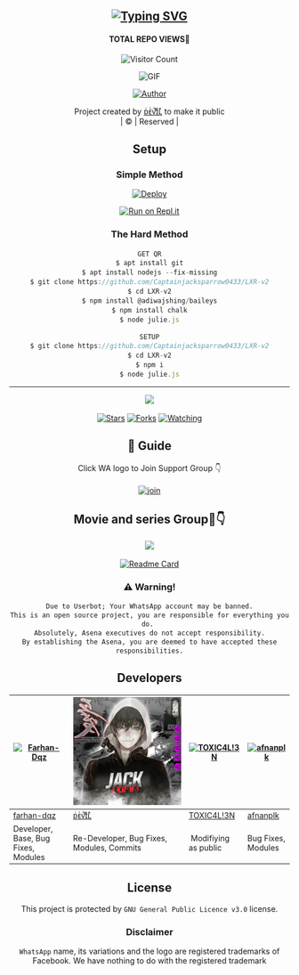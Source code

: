 <div align="center">

## [![Typing SVG](https://readme-typing-svg.herokuapp.com?font=Lemon+milk&color=FFFFFF&lines=Welcome+to+JACKI-SER+WA+Bot+repo;Created+by+Devil;This+is+a+Bgm+stickerbot;With+more+features)](https://git.io/typing-svg)
#### TOTAL REPO VIEWS📍
![Visitor Count](https://profile-counter.glitch.me/Captainjacksparrow0433/count.svg)



 </a>
</p>
<div align="center">
  <p align="center">
<img src="https://telegra.ph/file/ce038342b49656b7cef44.jpg" alt="GIF" width="300" height="250"/>
</p>
  <p align="center">
<a href="https://github.com/captainjacksparrow0433"><img title="Author" src="https://img.shields.io/badge/Author-Devil-cyberchekuthan/Amalser_v2?color=blue&style=for-the-badge&logo=whatsapp"></a>
</p>
</div>
<p align="center">
Project created by <a href="https://github.com/Captainjacksparrow0433">ᴅͥᴇͭᴠᷤɪᷟʟͤ</a> to make it public
    <br>
       | © |
        Reserved |
    <br> 
</p>

## Setup
<div align="center"> 


  ### Simple Method
  
[![Deploy](https://www.herokucdn.com/deploy/button.svg)](https://heroku.com/deploy?template=https://github.com/Mr-Negative1/JACKI-SER) 
  
[![Run on Repl.it](https://repl.it/badge/github/quiec/whatsAlfa)](https://replit.com/@Captainjackspar/Jacki-QR)
  
### The Hard Method
```js
GET QR
$ apt install git
$ apt install nodejs --fix-missing
$ git clone https://github.com/Captainjacksparrow0433/LXR-v2
$ cd LXR-v2
$ npm install @adiwajshing/baileys
$ npm install chalk
$ node julie.js
```
      
```js
SETUP
$ git clone https://github.com/Captainjacksparrow0433/LXR-v2
$ cd LXR-v2
$ npm i
$ node julie.js
```

----

  <p align="center">
  <a href="httsp://github.com/farhan-dqz/JulieMwol">
    
<a href="https://github.com/farhan-dqz/followers">
<img src="https://img.shields.io/github/repo-size/farhan-dqz/Julie-Mwol?color=green&label=Repo%20total%20size&style=plastic">
<p align="center">
<a href="https://github.com/farhan-dqz/followers"
<img title="Followers" src="https://img.shields.io/github/followers/farhan-dqz?color=blue&style=flat-square"></a>
<a href="https://github.com/farhan-dqz/JulieMwol/stargazers/"><img title="Stars" src="https://img.shields.io/github/stars/farhan-dqz/JulieMwol?color=blue&style=flat-square"></a>
<a href="https://github.com/farhan-dqz/JulieMwol/network/members"><img title="Forks" src="https://img.shields.io/github/forks/farhan-dqz/JulieMwol?color=blue&style=flat-square"></a>
<a href="https://github.com/farhan-dqz/JulieMwol/watchers"><img title="Watching" src="https://img.shields.io/github/watchers/farhan-dqz/JulieMwol?label=Watchers&color=blue&style=flat-square"></a>
</p>

## 📢 Guide
Click WA logo to Join Support Group 👇
    <br>
<br>
  [![join](https://github.com/Alien-alfa/PublicBot/blob/main/wlogo.svg.png)](https://chat.whatsapp.com/LeSrj5jGdRaLaI0CFYc1GV)
  <div align="center">

## Movie and series Group🔗👇

  <a href="https://t.me/filmboxcommunity"><img src="https://img.shields.io/badge/Telegram-Click%20here%20to%20join-blue.svg?logo=telegram"></a>

  
  [![Readme Card](https://github-readme-stats.vercel.app/api/pin/?username=CaptainJacksparrow0433&repo=LXR-v2&theme=nightowl)](https://github.com/Captainjacksparrow0433/LXR-v2)
  </div>
   
### ⚠️ Warning! 
```
Due to Userbot; Your WhatsApp account may be banned.
This is an open source project, you are responsible for everything you do. 
Absolutely, Asena executives do not accept responsibility.
By establishing the Asena, you are deemed to have accepted these responsibilities.
```

## Developers
  <div align="center">
    
  [![Farhan-Dqz](https://github.com/farhan-dqz.png?size=100)](https://github.com/farhan-dqz) | [![AMALSER](https://github.com/Captainjacksparrow0433/LXR-v2/blob/master/photo/amalser.png)](https://github.com/Captainjacksparrow0433) |  [![TOXIC4L!3N](https://github.com/Alien-alfa.png?size=100)](https://github.com/AI-VIKI) | [![afnanplk](https://github.com/afnanplk.png?size=100)](https://github.com/afnanplk) 
----|----|----|----
[farhan-dqz](https://github.com/farhan-dqz) | [ᴅͥᴇͭᴠᷤɪᷟʟͤ](https://github.com/Captainjacksparrow0433) | [TOXIC4L!3N](https://github.com/AI-VIKI) | [afnanplk](https://github.com/afnanplk) 
Developer, Base, Bug Fixes, Modules| Re-Developer, Bug Fixes, Modules, Commits |  Modifiying  as   public | Bug Fixes, Modules 
  </div>
    


## License
This project is protected by `GNU General Public Licence v3.0` license.

### Disclaimer
`WhatsApp` name, its variations and the logo are registered trademarks of Facebook. We have nothing to do with the registered trademark
